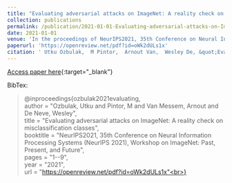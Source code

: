 ```yaml
---
title: "Evaluating adversarial attacks on ImageNet: A reality check on misclassification classes"
collection: publications
permalink: /publication/2021-01-01-Evaluating-adversarial-attacks-on-ImageNet-A-reality-check-on-misclassification-classes
date: 2021-01-01
venue: 'In the proceedings of NeurIPS2021, 35th Conference on Neural Information Processing Systems (NeurIPS 2021), Workshop on ImageNet: Past, Present, and Future'
paperurl: 'https://openreview.net/pdf?id=oWk2dULs1x'
citation: ' Utku Ozbulak,  M Pintor,  Arnout Van,  Wesley De, &quot;Evaluating adversarial attacks on ImageNet: A reality check on misclassification classes.&quot; In the proceedings of NeurIPS2021, 35th Conference on Neural Information Processing Systems (NeurIPS 2021), Workshop on ImageNet: Past, Present, and Future, 2021.'
---
```

[Access paper here](https://openreview.net/pdf?id=oWk2dULs1x){:target="_blank"}

BibTex: 
>@inproceedings{ozbulak2021evaluating,<br>    author = "Ozbulak, Utku and Pintor, M and Van Messem, Arnout and De Neve, Wesley",<br>    title = "Evaluating adversarial attacks on ImageNet: A reality check on misclassification classes",<br>    booktitle = "NeurIPS2021, 35th Conference on Neural Information Processing Systems (NeurIPS 2021), Workshop on ImageNet: Past, Present, and Future",<br>    pages = "1--9",<br>    year = "2021",<br>    url = "https://openreview.net/pdf?id=oWk2dULs1x"<br>}<br>